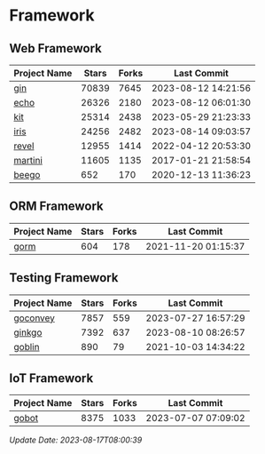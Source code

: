 # Framework

## Web Framework
| Project Name | Stars | Forks | Last Commit |
| ------------ | ----- | ----- | ----------- |
| [gin](https://github.com/gin-gonic/gin) | 70839 | 7645 | 2023-08-12 14:21:56 |
| [echo](https://github.com/labstack/echo) | 26326 | 2180 | 2023-08-12 06:01:30 |
| [kit](https://github.com/go-kit/kit) | 25314 | 2438 | 2023-05-29 21:23:33 |
| [iris](https://github.com/kataras/iris) | 24256 | 2482 | 2023-08-14 09:03:57 |
| [revel](https://github.com/revel/revel) | 12955 | 1414 | 2022-04-12 20:53:30 |
| [martini](https://github.com/go-martini/martini) | 11605 | 1135 | 2017-01-21 21:58:54 |
| [beego](https://github.com/astaxie/beego) | 652 | 170 | 2020-12-13 11:36:23 |

## ORM Framework
| Project Name | Stars | Forks | Last Commit |
| ------------ | ----- | ----- | ----------- |
| [gorm](https://github.com/jinzhu/gorm) | 604 | 178 | 2021-11-20 01:15:37 |

## Testing Framework
| Project Name | Stars | Forks | Last Commit |
| ------------ | ----- | ----- | ----------- |
| [goconvey](https://github.com/smartystreets/goconvey) | 7857 | 559 | 2023-07-27 16:57:29 |
| [ginkgo](https://github.com/onsi/ginkgo) | 7392 | 637 | 2023-08-10 08:26:57 |
| [goblin](https://github.com/franela/goblin) | 890 | 79 | 2021-10-03 14:34:22 |

## IoT Framework
| Project Name | Stars | Forks | Last Commit |
| ------------ | ----- | ----- | ----------- |
| [gobot](https://github.com/hybridgroup/gobot) | 8375 | 1033 | 2023-07-07 07:09:02 |

*Update Date: 2023-08-17T08:00:39*